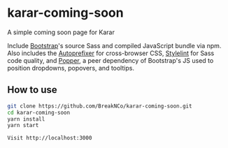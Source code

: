 # karar-coming-soon

A simple coming soon page for Karar

Include [Bootstrap](https://getbootstrap.com)'s source Sass and compiled JavaScript bundle via npm. Also includes the [Autoprefixer](https://github.com/postcss/autoprefixer) for cross-browser CSS, [Stylelint](https://stylelint.io) for Sass code quality, and [Popper](https://popper.js.org), a peer dependency of Bootstrap's JS used to position dropdowns, popovers, and tooltips.

## How to use

```sh
git clone https://github.com/BreakNCo/karar-coming-soon.git
cd karar-coming-soon
yarn install
yarn start

Visit http://localhost:3000
```
